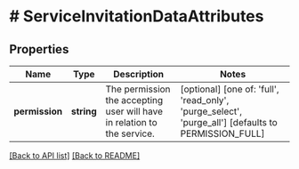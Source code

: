 # # ServiceInvitationDataAttributes

## Properties

Name | Type | Description | Notes
------------ | ------------- | ------------- | -------------
**permission** | **string** | The permission the accepting user will have in relation to the service. | [optional]  [one of: 'full', 'read_only', 'purge_select', 'purge_all'] [defaults to PERMISSION_FULL]


[[Back to API list]](../../README.md#endpoints) [[Back to README]](../../README.md)
